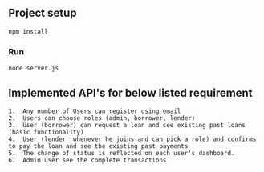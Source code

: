 ## Project setup
```
npm install
```

### Run
```
node server.js
```

## Implemented API's for below listed requirement 
```
1.	Any number of Users can register using email
2.	Users can choose roles (admin, borrower, lender)
3.	User (borrower) can request a loan and see existing past loans (basic functionality)
4.	User (lender  whenever he joins and can pick a role) and confirms to pay the loan and see the existing past payments
5.	The change of status is reflected on each user's dashboard.
6.	Admin user see the complete transactions

```

